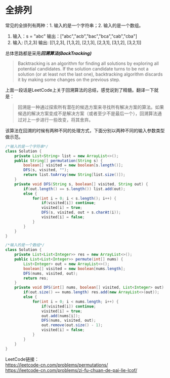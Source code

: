 # 全排列

常见的全排列有两种：1. 输入的是一个字符串；2. 输入的是一个数组。  

1. 输入：s = "abc"
   输出：["abc","acb","bac","bca","cab","cba"]
2. 输入: [1,2,3]
   输出: [[1,2,3], [1,3,2], [2,1,3], [2,3,1], [3,1,2], [3,2,1]]

总体思路都是采用***回溯算法(BackTracking)***

> Backtracking is an algorithm for finding all solutions by exploring all potential candidates. If the solution candidate turns to be not a solution (or at least not the last one), backtracking algorithm discards it by making some changes on the previous step.

上面一段话是LeetCode上关于回溯算法的总结，感觉说到了精髓。翻译一下就是：

> 回溯是一种通过探索所有潜在的候选方案来寻找所有解决方案的算法。如果候选的解决方案变成不是解决方案（或者至少不是最后一个），回溯算法通过对上一步进行一些改变，将其舍弃。

该算法在回溯的时候有两种不同的处理方式，下面分别以两种不同的输入参数类型做示范。

```java
/*输入的是一个字符串*/
class Solution {
    private List<String> list = new ArrayList<>();
    public String[] permutation(String s) {
        boolean[] visited = new boolean[s.length()];
        DFS(s, visited, "");
        return list.toArray(new String[list.size()]);
    }
    private void DFS(String s, boolean[] visited, String out) {
        if(out.length() == s.length()) list.add(out);
        else {
            for(int i = 0; i < s.length(); i++) {
                if(visited[i]) continue;
                visited[i] = true;
                DFS(s, visited, out + s.charAt(i));
                visited[i] = false;
            }
        }
    }
}
```

```java
/*输入的是一个数组*/
class Solution {
    private List<List<Integer>> res = new ArrayList<>();
    public List<List<Integer>> permute(int[] nums) {
        List<Integer> out = new ArrayList<>();
        boolean[] visited = new boolean[nums.length];
        DFS(nums, visited, out);
        return res;
    }
    private void DFS(int[] nums, boolean[] visited, List<Integer> out) {
        if(out.size() == nums.length) res.add(new ArrayList<>(out));
        else {
            for(int i = 0; i < nums.length; i++) {
                if(visited[i]) continue;
                visited[i] = true;
                out.add(nums[i]);
                DFS(nums, visited, out);
                out.remove(out.size() - 1);
                visited[i] = false;
            }
        }
    }
}
```

LeetCode链接：  
https://leetcode-cn.com/problems/permutations/    
https://leetcode-cn.com/problems/zi-fu-chuan-de-pai-lie-lcof/
